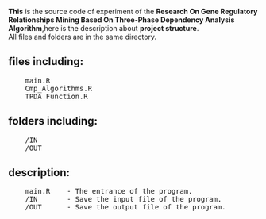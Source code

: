**This** is the source code of experiment of the **Research On Gene Regulatory Relationships Mining Based On Three-Phase Dependency Analysis Algorithm**,here is the description about **project structure**.<br/>
All files and folders are in the same directory.
## files including:
  <pre>
    main.R
    Cmp_Algorithms.R
    TPDA_Function.R</pre>
## folders including:
  <pre>
    /IN
    /OUT</pre>
## description:
  <pre>
    main.R    - The entrance of the program.
    /IN       - Save the input file of the program.
    /OUT      - Save the output file of the program.</pre>
